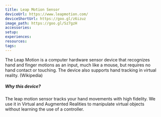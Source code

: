 ```yaml
---
title: Leap Motion Sensor
deviceUrl: https://www.leapmotion.com/
deviceShortUrl:	https://goo.gl/z6izuz
image_path:	https://goo.gl/Sz7gzH
accessories:
setup:
experiences:
resources:
tags:
---
```


The Leap Motion is a computer hardware sensor device that recognizes hand and finger motions as an input, much like a mouse, but requires no hand contact or touching. The device also supports hand tracking in virtual reality. (Wikipedia)

##### Why this device?
The leap motion sensor tracks your hand movements with high fidelity. We use it in Virtual and Augmented Realities to manipulate virtual objects without learning the use of a controller.